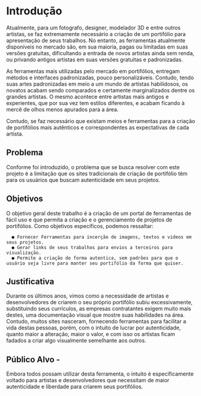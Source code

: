 # Introdução

Atualmente, para um fotografo, designer, modelador 3D e entre outros artistas,
se faz extremamente necessário a criação de um portifólio para apresentação de seus trabalhos. No entanto, as ferramentas atualmente disponíveis no mercado são, em sua maioria, pagas ou limitadas em suas versões gratuitas, dificultando a entrada de novos artistas ainda sem renda, ou privando antigos artistas em suas versões gratuitas e padronizadas.

As ferramentas mais utilizadas pelo mercado em portifólios, entregam métodos e interfaces padronizadas, pouco personalizáveis.
Contudo, tendo suas artes padronizadas em meio a um mundo de artistas habilidosos, os novatos acabam sendo comparados e certamente marginalizados dentre os grandes artistas. O mesmo acontece entre artistas mais antigos e experientes, que por sua vez tem estilos diferentes, e acabam ficando à mercê de olhos menos apurados para a área.

Contudo, se faz necessário que existam meios e ferramentas para a criação de portifólios mais autênticos e correspondentes as expectativas de cada artista.



## Problema 

Conforme foi introduzido, o problema que se busca resolver com este projeto é a limitação que os
sites tradicionais de criação de portifólio têm para os usuários que buscam autenticidade em seus projetos.

## Objetivos 
O objetivo geral deste trabalho é a criação de um portal de ferramentas de fácil uso e que permita a criação e o gerenciamento
de projetos de portifólios.
Como objetivos específicos, podemos ressaltar:

      ● Fornecer Ferramentas para incerção de imagens, textos e videos em seus projetos.
      ● Gerar links de seus trabalhos para envios a terceiros para visualização.
      ● Permite a criação de forma autentica, sem padrões para que o usuário seja livre para manter seu portifólio da forma que quiser.
    

## Justificativa

Durante os últimos anos, vimos como a necessidade de artistas e desenvolvedores de criarem o seu próprio portifólio subiu excessivamente, substituindo seus currículos, as empresas contratantes exigem muito mais destes, uma documentação visual que mostre suas habilidades na área. Contudo, muitos sites nasceram, fornecendo ferramentas para facilitar a vida destas pessoas, porém, com o intuito de lucrar por autenticidade, quanto maior a alteração, maior o valor, e com isso os artistas ficam fadados a criar algo visualmente semelhante aos outros.

## Público Alvo -

Embora todos possam utilizar desta ferramenta, o intuito é especificamente voltado para artistas e desenvolvedores que necessitam de maior autenticidade e liberdade para criarem seus portifólios.

